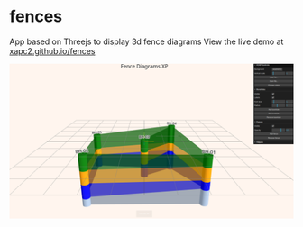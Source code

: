 # fences
App based on Threejs to display 3d fence diagrams
View the live demo at [xapc2.github.io/fences](https://xapc2.github.io/fences)

![alt text](https://github.com/xapc2/fences/raw/main/images/screenshot.png "Fences app")
